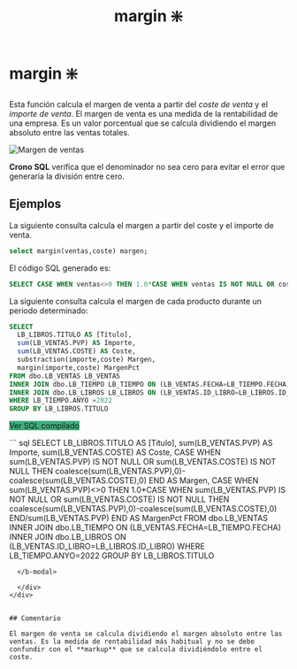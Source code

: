 ﻿---
SidebarGroup: index-math-functions
title: margin ❇️
Autogenerated: true
---

# margin ❇️ 

Esta función calcula el margen de venta a partir del *coste de venta* y el *importe de venta*. El margen de venta es una medida de la rentabilidad de una empresa. Es un valor porcentual que se calcula dividiendo el margen absoluto entre las ventas totales.

![Margen de ventas](/images/margen.png)

**Crono SQL** verifica que el denominador no sea cero para evitar el error que generaría la división entre cero.

## Ejemplos

La siguiente consulta calcula el margen a partir del coste y el importe de venta.

<div>

``` sql
select margin(ventas,coste) margen;
```

El código SQL generado es:

``` sql
SELECT CASE WHEN ventas<>0 THEN 1.0*CASE WHEN ventas IS NOT NULL OR coste IS NOT NULL THEN coalesce(ventas,0)-coalesce(coste,0) END/ventas END AS margen
```
</div>


La siguiente consulta calcula el margen de cada producto durante un periodo determinado:

<div class="mt-1 mb-2 row">
  <div class="col-lg-12">

``` sql
SELECT
  LB_LIBROS.TITULO AS [Título],
  sum(LB_VENTAS.PVP) AS Importe,
  sum(LB_VENTAS.COSTE) AS Coste,
  substraction(importe,coste) Margen,
  margin(importe,coste) MargenPct
FROM dbo.LB_VENTAS LB_VENTAS
INNER JOIN dbo.LB_TIEMPO LB_TIEMPO ON (LB_VENTAS.FECHA=LB_TIEMPO.FECHA)
INNER JOIN dbo.LB_LIBROS LB_LIBROS ON (LB_VENTAS.ID_LIBRO=LB_LIBROS.ID_LIBRO)
WHERE LB_TIEMPO.ANYO =2022
GROUP BY LB_LIBROS.TITULO
```

  <b-button class="float-right btn" size="sm" v-b-modal.modal-2 style="background-color: #3eaf7c">Ver SQL compilado</b-button>

  <b-modal id="modal-2" size="lg" title="Ver SQL compilado" :hide-footer="true" > 
``` sql
SELECT
  LB_LIBROS.TITULO AS [Título],
  sum(LB_VENTAS.PVP) AS Importe,
  sum(LB_VENTAS.COSTE) AS Coste,
  CASE WHEN sum(LB_VENTAS.PVP) IS NOT NULL OR sum(LB_VENTAS.COSTE) IS NOT NULL THEN coalesce(sum(LB_VENTAS.PVP),0)-coalesce(sum(LB_VENTAS.COSTE),0) END AS Margen,
  CASE WHEN sum(LB_VENTAS.PVP)<>0 THEN 1.0*CASE WHEN sum(LB_VENTAS.PVP) IS NOT NULL OR sum(LB_VENTAS.COSTE) IS NOT NULL THEN coalesce(sum(LB_VENTAS.PVP),0)-coalesce(sum(LB_VENTAS.COSTE),0) END/sum(LB_VENTAS.PVP) END AS MargenPct
FROM dbo.LB_VENTAS
INNER JOIN dbo.LB_TIEMPO ON (LB_VENTAS.FECHA=LB_TIEMPO.FECHA)
INNER JOIN dbo.LB_LIBROS ON (LB_VENTAS.ID_LIBRO=LB_LIBROS.ID_LIBRO)
WHERE LB_TIEMPO.ANYO=2022
GROUP BY LB_LIBROS.TITULO

```
  </b-modal>

  </div>
</div>


## Comentario

El margen de venta se calcula dividiendo el margen absoluto entre las ventas. Es la medida de rentabilidad más habitual y no se debe confundir con el **markup** que se calcula dividiéndolo entre el coste.
